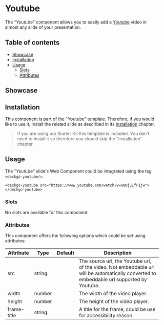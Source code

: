 # Youtube

The "Youtube" component allows you to easily add a [Youtube](https://youtube.com) video in almost any slide of your presentation.

## Table of contents

- [Showcase](#app-components-youtube-showcase)
- [Installation](#app-components-youtube-installation)
- [Usage](#app-components-youtube-usage)
  - [Slots](#app-components-youtube-slots)
  - [Attributes](#app-components-youtube-attributes)

## Showcase

<div>
  <deckgo-youtube src="https://www.youtube.com/watch?v=oUOjJIfPIjw" width={300} height={200}>
  </deckgo-youtube>
</div>

## Installation

This component is part of the "Youtube" template. Therefore, if you would like to use it, install the related slide as described in its [installation](/slides/youtube) chapter.

> If you are using our Starter Kit this template is included. You don't need to install it so therefore you should skip the "Installation" chapter.

## Usage

The "Youtube" slide's Web Component could be integrated using the tag `<deckgo-youtube/>`.

```
<deckgo-youtube src="https://www.youtube.com/watch?v=oUOjJIfPIjw">
</deckgo-youtube>
```

### Slots

No slots are available for this component.

### Attributes

This component offers the following options which could be set using attributes:

| Attribute                      | Type   | Default   | Description   |
| -------------------------- |-----------------|-----------------|-----------------|
| src | string |  | The source url, the Youtube url, of the video. Not embeddable url will be automatically converted to embeddable url supported by Youtube. |
| width | number |  | The width of the video player. |
| height | number |  | The height of the video player. |
| frame-title | string |  | A title for the frame, could be use for accessibility reason. | 

[DeckDeckGo]: https://deckdeckgo.com 